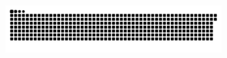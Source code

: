 <picture>
  <source media="(prefers-color-scheme: dark)" srcset="https://raw.githubusercontent.com/MarineHakobyan/MarineHakobyan/3e07b7c07b9b66c38857fd4a7fe70cd762afd7d4/github-contribution-grid-snake-dark.svg" />
  <source media="(prefers-color-scheme: light)" srcset="https://raw.githubusercontent.com/MarineHakobyan/MarineHakobyan/3e07b7c07b9b66c38857fd4a7fe70cd762afd7d4/github-contribution-grid-snake.svg" />
  <img alt="github-snake" src="https://raw.githubusercontent.com/MarineHakobyan/MarineHakobyan/3e07b7c07b9b66c38857fd4a7fe70cd762afd7d4/github-contribution-grid-snake-dark.svg" />
</picture>
